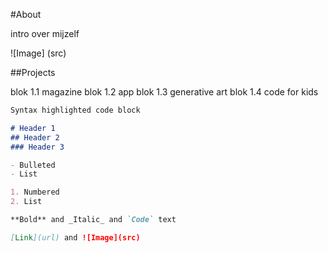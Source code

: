 #About

intro over mijzelf

![Image] (src)



##Projects

blok 1.1 magazine
blok 1.2 app
blok 1.3 generative art
blok 1.4 code for kids

```markdown
Syntax highlighted code block

# Header 1
## Header 2
### Header 3

- Bulleted
- List

1. Numbered
2. List

**Bold** and _Italic_ and `Code` text

[Link](url) and ![Image](src)
```



